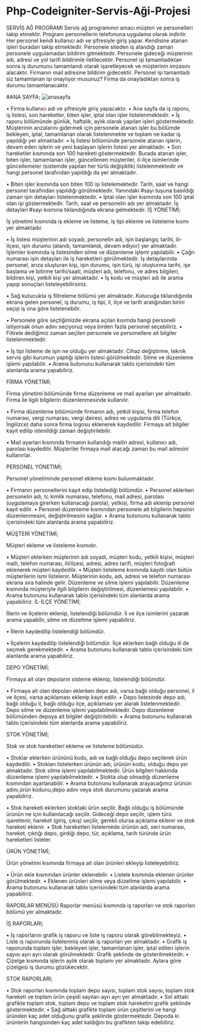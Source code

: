 # Php-Codeigniter-Servis-Aği-Projesi

SERVİS AĞ PROGRAMI
Servis ağ programının amacı müşteri ve personelleri takip etmektir. Program personellerin telefonuna uygulama olarak indirilir. Her personel kendi kullanıcı adı ve şifresiyle giriş yapar. Kendisine atanan işleri buradan takip etmektedir. Personele siteden iş atandığı zaman personele uygulamadan bildirim gitmektedir. Personele gideceği müşterinin adı, adresi ve yol tarifi bildirimle iletilecektir. Personel işi tamamladıktan sonra iş durumunu tamamlandı olarak işaretleyecek ve müşterinin imzasını alacaktır. Firmanın mail adresine bildirim gidecektir. Personel işi tamamladı siz tamamlanan işi onaylıyor musunuz? Firma da onayladıktan sonra iş durumu tamamlanacaktır. 

#ANA SAYFA;
![anasayfa](https://user-images.githubusercontent.com/44640029/75079595-4b5b3280-551a-11ea-9ee6-4ccde5d12185.png)


 


•	Firma kullanıcı adı ve şifresiyle giriş yapacaktır.
•	Ana sayfa da iş raporu, iş listesi, son hareketler, biten işler, iptal olan işler listelenmektedir.
•	İş raporu bölümünde günlük, haftalık, aylık olarak yapılan işleri göstermektedir. Müşterinin arızalarını gidermek için personele atanan işler bu bölümde bekleyen, iptal, tamamlanan olarak listelenmekte ve toplam ne kadar iş yapıldığı yer almaktadır.
•	İş listesi bölümünde personele atanan işlerin, devam eden işlerin ve yeni başlayan işlerin listesi yer almaktadır.
•	Son hareketler kısmında son 100 hareketi göstermektedir. Burada atanan işler, biten işler, tamamlanan işler, güncellenen müşteriler, il-ilçe isimlerinde güncellemeler (sistemde yapılan her türlü değişiklik) listelenmektedir ve hangi personel tarafından yapıldığı da yer almaktadır.

 

•	Biten işler kısmında son biten 100 işi listelemektedir. Tarih, saat ve hangi personel tarafından yapıldığı görülmektedir. Yanındaki #sayı tuşuna basıldığı zaman işin detayları listelenmektedir.
•	İptal olan işler kısmında son 100 iptal olan işi göstermektedir. Tarih, saat ve personelin adı yer almaktadır. İş detayları #sayı kısmına tıklandığında ekrana gelmektedir.
İŞ YÖNETİMİ;

İş yönetimi kısmında iş ekleme ve listeme, iş tipi ekleme ve listeleme kısmı yer almaktadır.


 


•	İş listesi müşterinin adı soyadı, personelin adı, işin başlangıç tarihi, ili-ilçesi, işin durumu (atandı, tamamlandı, devam ediyor) yer almaktadır. İşlemler kısmında iş listesinden silme ve düzenleme işlemi yapılabilir.
•	Çağrı numarası işin detayları ile iş hareketleri görülmektedir. İş detaylarında personel, arıza oluşturan kişi, işin durumu, işin türü, işi oluşturma tarihi, işe başlama ve bitirme tarihi/saati, müşteri adı, telefonu, ve adres bilgileri, bildiren kişi, yetkili kişi yer almaktadır.
•	İş kodu ve müşteri adı ile arama yapıp sonuçları listeleyebilirsiniz.

 

•	Sağ kutucukta iş filtreleme bölümü yer almaktadır. Kutucuğa tıklandığında ekrana gelen personel, iş durumu, iş tipi, il, ilçe ve tarih aralığından birini seçip iş ona göre listelenebilir.


 
•	Personele göre seçtiğimizde ekrana açılan kısımda hangi personeli istiyorsak onun adını seçiyoruz veya birden fazla personel seçebiliriz.
•	Filtrele dediğimiz zaman seçilen personele ve personellere ait bilgiler listelenmektedir.


 

•	İş tipi listeme de işin ne olduğu yer almaktadır. Cihaz değiştirme, teknik servis gibi kurumun yaptığı işlerin listesi görülmektedir. Silme ve düzenleme işlemi yapılabilir.
•	Arama butonunu kullanarak tablo içerisindeki tüm alanlarda arama yapabiliriz.










FİRMA YÖNETİMİ;


Firma yönetimi bölümünde firma düzenleme ve mail ayarları yer almaktadır. Firma ile ilgili bilgilerin düzenlenmesinde kullanılır.


 


•	Firma düzenleme bölümünde firmanın adı, yetkili kişisi, firma telefon numarası, vergi numarası, vergi dairesi, adres ve uygulama dili (Türkçe, İngilizce) daha sonra firma logosu eklenerek kaydedilir. Firmaya ait bilgiler kayıt edilip istenildiği zaman değiştirilebilir.



 



•	Mail ayarları kısmında firmanın kullandığı mailin adresi, kullanıcı adı, parolası kaydedilir. Müşteriler firmaya mail atacağı zaman bu mail adresini kullanırlar.










PERSONEL YÖNETİMİ;

Personel yönetiminde personel ekleme kısmı bulunmaktadır.

 


•	Firmanın personellerini kayıt edip listelediği bölümdür.
•	Personel eklerken personelin adı, tc kimlik numarası, telefonu, mail adresi, parolası (uygulamaya girerken kullanacağı parola), yetkisi, firma adı eklenip personel kayıt edilir.
•	Personel düzenleme kısmından personele ait bilgilerin hepsinin düzenlenmesini, değiştirilmesini sağlar.
•	Arama butonunu kullanarak tablo içerisindeki tüm alanlarda arama yapabiliriz.




MÜŞTERİ YÖNETİMİ;

Müşteri ekleme ve listeleme kısmıdır.

 

•	Müşteri eklerken müşterinin adı soyadı, müşteri kodu, yetkili kişisi, müşteri maili, telefon numarası, ili/ilçesi, adresi, adres tarifi, müşteri fotoğrafı eklenerek müşteri kaydedilir.
•	Müşteri listeleme kısmında kayıtlı olan bütün müşterilerin ismi listelenir. Müşterinin kodu, adı, adresi ve telefon numarası ekrana sıra halinde gelir. Düzenleme ve silme işlemi yapılabilir. Düzenleme kısmında müşteriyle ilgili bilgilerin değiştirilmesi, düzenlemesi yapılabilir.
•	Arama butonunu kullanarak tablo içerisindeki tüm alanlarda arama yapabiliriz.
İL-İLÇE YÖNETİMİ;

İllerin ve ilçelerin eklenip, listelendiği bölümdür. İl ve ilçe isimlerini yazarak arama yapabilir, silme ve düzeltme işlemi yapabiliriz.
 
•	İllerin kaydedilip listelendiği bölümdür.
 
•	İlçelerin kaydedilip listelendiği bölümdür. İlçe eklerken bağlı olduğu ili de seçmek gerekmektedir.
•	Arama butonunu kullanarak tablo içerisindeki tüm alanlarda arama yapabiliriz.


DEPO YÖNETİMİ;

Firmaya ait olan depoların sisteme eklenip, listelendiği bölümdür.

 


•	Firmaya ait olan depoları eklerken depo adı, varsa bağlı olduğu personel, il ve ilçesi, varsa açıklaması eklenip kayıt edilir.
•	Depo listesinde depo adı, bağlı olduğu il, bağlı olduğu ilçe, açıklaması yer alarak listelenmektedir. Depo silme ve düzenleme işlemi yapılabilmektedir. Depo düzenleme bölümünden depoya ait bilgiler değiştirilebilir.
•	Arama butonunu kullanarak tablo içerisindeki tüm alanlarda arama yapabiliriz.



STOK YÖNETİMİ;

Stok ve stok hareketleri ekleme ve listeleme bölümüdür.
 

•	Stoklar eklerken ürününü kodu, adı ve bağlı olduğu depo seçilerek ürün kaydedilir.
•	Stokları listelerken ürünün adı, ürünün kodu, olduğu depo yer almaktadır. Stok silme işlemi yapılabilmektedir. Ürün bilgileri hakkında düzenleme işlemi yapılabilmektedir.
•	 Stokta olup olmadığı düzenleme kısmından ayarlanabilir.
•	Arama butonunu kullanarak arayacağımız ürünün adını,ürün kodunu,depo adını veya stok durumunu  yazarak arama yapabiliriz.

 


•	Stok hareketi eklerken stoktaki ürün seçilir. Bağlı olduğu iş bölümünde ürünün ne için kullanılacağı seçilir. Gideceği depo seçilir, işlem türü işaretlenir, hareket (giriş, çıkış) seçilir, gerekli olursa açıklama eklenir ve stok hareketi eklenir.
•	Stok hareketleri listelemede ürünün adı, seri numarası, hareket, çıktığı depo, girdiği depo, tür, açıklama, tarih türünde ürün hareketleri listeler.








ÜRÜN YÖNETİMİ;

Ürün yönetimi kısmında firmaya ait olan ürünleri ekleyip listeleyebiliriz.

 


•	Ürün ekle kısmından ürünler eklenebilir.
•	Listele kısmında eklenen ürünler görülmektedir.
•	Eklenen ürünleri silme veya düzeltme işlemi yapılabilir.
•	Arama butonunu kullanarak tablo içerisindeki tüm alanlarda arama yapabiliriz.






RAPORLAR MENÜSÜ
Raporlar menüsü kısmında iş raporları ve stok raporları bölümü yer almaktadır.

İŞ RAPORLARI;

 

•	İş raporlarını grafik iş raporu ve liste iş raporu olarak görebilmekteyiz.
•	Liste iş raporunda listelenmiş olarak iş raporları yer almaktadır.
•	Grafik iş raporunda toplam işler, bekleyen işler, tamamlanan işler, iptal edilen işlerin sayısı ayrı ayrı olarak görülmektedir. Grafik şeklinde de gösterilmektedir. 
•	Çizelge kısmında işlerin aylık olarak toplamı yer almaktadır. Aylara göre çizelgesi iş durumu gözükecektir.


STOK RAPORLARI;

 
 

•	Stok raporları kısmında toplam depo sayısı, toplam stok sayısı, toplam stok hareketi ve toplam ürün çeşidi sayıları ayrı ayrı yer almaktadır.
•	Sol alttaki grafikte toplam stok, toplam depo ve toplam stok hareketini grafik şeklinde göstermektedir.
•	Sağ alttaki grafikte toplam ürün çeşitlerini ve hangi üründen kaç adet olduğunu grafik şeklinde göstermektedir. Depoda ki ürünlerin hangisinden kaç adet kaldığını bu grafikten takip edebiliriz.
